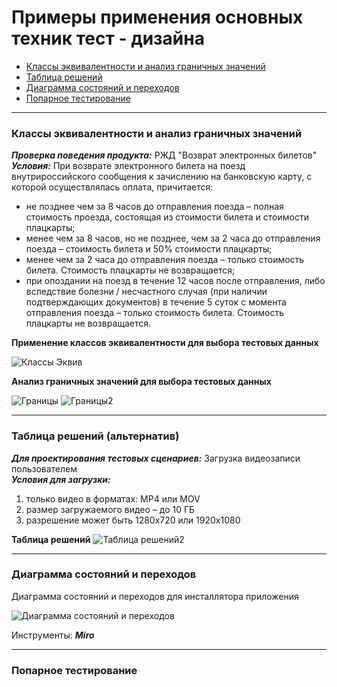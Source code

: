 # Примеры применения основных техник тест - дизайна

* [Классы эквивалентности и анализ граничных значений](#classes)
* [Таблица решений](#table)
* [Диаграмма состояний и переходов](#diagram)
* [Попарное тестирование](#pairwise)
<hr>

### <a name="classes"></a> Классы эквивалентности и анализ граничных значений

***Проверка поведения продукта:*** РЖД "Возврат электронных билетов"<br>
***Условия:***
При возврате электронного билета на поезд внутрироссийского сообщения к зачислению на банковскую карту, с которой осуществлялась оплата, причитается: 
- не позднее чем за 8 часов до отправления поезда – полная стоимость проезда, состоящая из стоимости билета и стоимости плацкарты;
- менее чем за 8 часов, но не позднее, чем за 2 часа до отправления поезда – стоимость билета и 50% стоимости плацкарты;
- менее чем за 2 часа до отправления поезда – только стоимость билета. Стоимость плацкарты не возвращается;
- при опоздании на поезд в течение 12 часов после отправления, либо вследствие болезни / несчастного случая (при наличии подтверждающих документов) в течение 5 суток с момента отправления поезда – только стоимость билета. Стоимость плацкарты не возвращается.

**Применение классов эквивалентности для выбора тестовых данных**

![Классы Эквив](https://github.com/Elena-Belova/Test-Design/assets/148638077/0b70852a-9ebf-4c0c-9a6f-e54a8311eda9)


**Анализ граничных значений для выбора тестовых данных**

![Границы](https://github.com/Elena-Belova/Test-Design/assets/148638077/24133905-3011-4bac-b478-e865d4720d0a)
![Границы2](https://github.com/Elena-Belova/Test-Design/assets/148638077/b60fcd3c-20a3-40ed-aacf-23fe8f04c86c)

<hr>

### <a name="table"></a> Таблица решений (альтернатив)

***Для проектирования тестовых сценариев:*** Загрузка видеозаписи пользователем <br>
***Условия для загрузки:***
1) только видео в форматах: MP4 или MOV
2) размер загружаемого видео – до 10 ГБ
3) разрешение может быть 1280x720 или 1920x1080

**Таблица решений**
![Таблица решений2](https://github.com/Elena-Belova/Test-Design/assets/148638077/fdff6088-e470-44a1-aaa3-855b41e00553)
<hr>

### <a name="diagram"></a> Диаграмма состояний и переходов

Диаграмма состояний и переходов для инсталлятора приложения
 
![Диаграмма состояний и переходов](https://github.com/Elena-Belova/Test-Design/assets/148638077/2a7810aa-c8d4-465d-86aa-6515f3e501e2)

Инструменты: ***Miro***
<hr>

### <a name="pairwise"></a> Попарное тестирование
